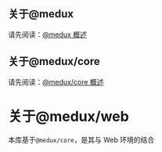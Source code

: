 ## 关于@medux

请先阅读：[@medux 概述](https://github.com/wooline/medux)

## 关于@medux/core

请先阅读：[@medux/core 概述](https://github.com/wooline/medux/tree/master/packages/core)

# 关于@medux/web

本库基于`@medux/core`，是其与 Web 环境的结合
